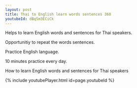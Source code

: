 ```yaml
---
layout: post
title: Thai to English learn words sentences 360 
youtubeId: dBq5m3ECiCk
---
```

 
 
Helps to learn English words and sentences for Thai speakers.

Opportunitiy to repeat the words sentences. 

Practice English language. 
 
10 minutes practice every day. 
 
How to learn English words and sentences for Thai speakers 
 
{% include youtubePlayer.html id=page.youtubeId %}
 
